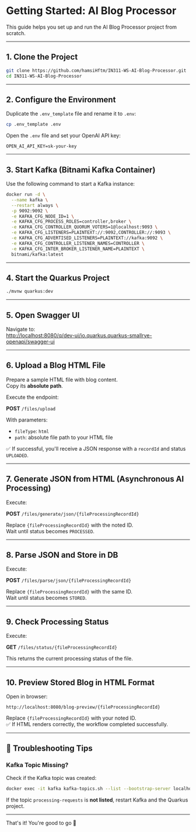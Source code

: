 # Getting Started: AI Blog Processor

This guide helps you set up and run the AI Blog Processor project from scratch.

---

## 1. Clone the Project

```bash
git clone https://github.com/hamsiHftm/IN311-WS-AI-Blog-Processor.git
cd IN311-WS-AI-Blog-Processor
```

---

## 2. Configure the Environment

Duplicate the `.env_template` file and rename it to `.env`:

```bash
cp .env_template .env
```

Open the `.env` file and set your OpenAI API key:

```env
OPEN_AI_API_KEY=sk-your-key
```

---

## 3. Start Kafka (Bitnami Kafka Container)

Use the following command to start a Kafka instance:

```bash
docker run -d \
  --name kafka \
  --restart always \
  -p 9092:9092 \
  -e KAFKA_CFG_NODE_ID=1 \
  -e KAFKA_CFG_PROCESS_ROLES=controller,broker \
  -e KAFKA_CFG_CONTROLLER_QUORUM_VOTERS=1@localhost:9093 \
  -e KAFKA_CFG_LISTENERS=PLAINTEXT://:9092,CONTROLLER://:9093 \
  -e KAFKA_CFG_ADVERTISED_LISTENERS=PLAINTEXT://kafka:9092 \
  -e KAFKA_CFG_CONTROLLER_LISTENER_NAMES=CONTROLLER \
  -e KAFKA_CFG_INTER_BROKER_LISTENER_NAME=PLAINTEXT \
  bitnami/kafka:latest
```

---

## 4. Start the Quarkus Project

```bash
./mvnw quarkus:dev
```

---

## 5. Open Swagger UI

Navigate to:  
[http://localhost:8080/q/dev-ui/io.quarkus.quarkus-smallrye-openapi/swagger-ui](http://localhost:8080/q/dev-ui/io.quarkus.quarkus-smallrye-openapi/swagger-ui)

---

## 6. Upload a Blog HTML File

Prepare a sample HTML file with blog content.  
Copy its **absolute path**.

Execute the endpoint:

**POST** `/files/upload`

With parameters:
- `fileType`: `html`
- `path`: absolute file path to your HTML file

✅ If successful, you'll receive a JSON response with a `recordId` and status `UPLOADED`.

---

## 7. Generate JSON from HTML (Asynchronous AI Processing)

Execute:

**POST** `/files/generate/json/{fileProcessingRecordId}`

Replace `{fileProcessingRecordId}` with the noted ID.  
Wait until status becomes `PROCESSED`.

---

## 8. Parse JSON and Store in DB

Execute:

**POST** `/files/parse/json/{fileProcessingRecordId}`

Replace `{fileProcessingRecordId}` with the same ID.  
Wait until status becomes `STORED`.

---

## 9. Check Processing Status

Execute:

**GET** `/files/status/{fileProcessingRecordId}`

This returns the current processing status of the file.

---

## 10. Preview Stored Blog in HTML Format

Open in browser:

```
http://localhost:8080/blog-preview/{fileProcessingRecordId}
```

Replace `{fileProcessingRecordId}` with your noted ID.  
✅ If HTML renders correctly, the workflow completed successfully.

---

## 🔧 Troubleshooting Tips

### Kafka Topic Missing?

Check if the Kafka topic was created:

```bash
docker exec -it kafka kafka-topics.sh --list --bootstrap-server localhost:9092
```

If the topic `processing-requests` is **not listed**, restart Kafka and the Quarkus project.

---

That's it! You're good to go 🚀
